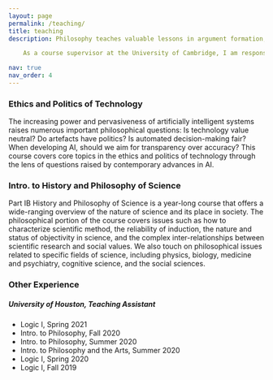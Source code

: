 ```yaml
---
layout: page
permalink: /teaching/
title: teaching
description: Philosophy teaches valuable lessons in argument formation, respectful disagreement, and epistemic humility. My aim as an instructor is to guide students as they develop into better critical thinkers and to encourage self-reflection, charitable reconstruction of opposing views, and careful argumentation.

    As a course supervisor at the University of Cambridge, I am responsible for organizing undergraduate students into small groups for seminar style discussion. For each group, I assign readings and essay topics each week, provide detailed comments, and facilitate discussion. I have several terms of experience teaching the following courses.

nav: true
nav_order: 4
---
```

<div class="row justify-content-sm-center">
    <div class="col-sm-4 mt-3 mt-md-0">
        
<h3>Ethics and Politics of Technology</h3>
       
        

   </div>

   <div class="col-sm-8 mt-3 mt-md-0">
        The increasing power and pervasiveness of artificially intelligent systems raises numerous important philosophical questions: Is technology value neutral? Do artefacts have politics? Is automated decision-making fair? When developing AI, should we aim for transparency over accuracy? This course covers core topics in the ethics and politics of technology through the lens of questions raised by contemporary advances in AI.




</div>
    
</div>

<div class="caption">
    
</div>


<div class="row justify-content-sm-center">
    <div class="col-sm-4 mt-3 mt-md-0">
        
<h3>Intro. to History and Philosophy of Science</h3>
        
        

   </div>

   <div class="col-sm-8 mt-3 mt-md-0">
        Part IB History and Philosophy of Science is a year-long course that offers a wide-ranging overview of the nature of science and its place in society. The philosophical portion of the course covers issues such as how to characterize scientific method, the reliability of induction, the nature and status of objectivity in science, and the complex inter-relationships between scientific research and social values. We also touch on philosophical issues related to specific fields of science, including physics, biology, medicine and psychiatry, cognitive science, and the social sciences.




</div>
    
</div>

<div class="caption">
    
</div>


<div class="row justify-content-sm-center">
    <div class="col-sm-4 mt-3 mt-md-0">
        <h3>Other Experience</h3>
        

   </div>

   <div class="col-sm-8 mt-3 mt-md-0">
         <h5>University of Houston, Teaching Assistant</h5>  
    <ul>

   <li>Logic I, Spring 2021

   <li>Intro. to Philosophy, Fall 2020

 <li>Intro. to Philosophy, Summer 2020

<li>Intro. to Philosophy and the Arts, Summer 2020

 <li>Logic I, Spring 2020

<li>Logic I, Fall 2019 



